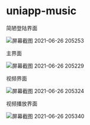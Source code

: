 # uniapp-music

简陋登陆界面

![屏幕截图 2021-06-26 205253](C:/Users/luan/Desktop/%E5%B1%8F%E5%B9%95%E6%88%AA%E5%9B%BE%202021-06-26%20205308.png)

主界面



![屏幕截图 2021-06-26 205229](C:/Users/luan/Desktop/%E5%B1%8F%E5%B9%95%E6%88%AA%E5%9B%BE%202021-06-26%20205229.png)

视频界面

![屏幕截图 2021-06-26 205324](C:/Users/luan/Desktop/%E5%B1%8F%E5%B9%95%E6%88%AA%E5%9B%BE%202021-06-26%20205324.png)

视频播放界面

![屏幕截图 2021-06-26 205340](C:/Users/luan/Desktop/%E5%B1%8F%E5%B9%95%E6%88%AA%E5%9B%BE%202021-06-26%20205340.png)